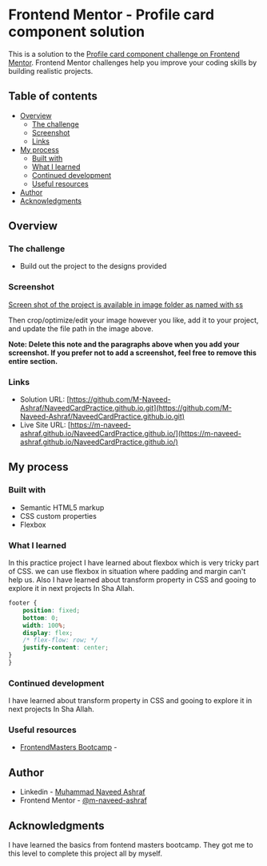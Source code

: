 # Frontend Mentor - Profile card component solution

This is a solution to the [Profile card component challenge on Frontend Mentor](https://www.frontendmentor.io/challenges/profile-card-component-cfArpWshJ). Frontend Mentor challenges help you improve your coding skills by building realistic projects. 

## Table of contents

- [Overview](#overview)
  - [The challenge](#the-challenge)
  - [Screenshot](#screenshot)
  - [Links](#links)
- [My process](#my-process)
  - [Built with](#built-with)
  - [What I learned](#what-i-learned)
  - [Continued development](#continued-development)
  - [Useful resources](#useful-resources)
- [Author](#author)
- [Acknowledgments](#acknowledgments)


## Overview

### The challenge

- Build out the project to the designs provided

### Screenshot

[Screen shot of the project is available in image folder as named with ss](images/ss.jpg)
 

Then crop/optimize/edit your image however you like, add it to your project, and update the file path in the image above.

**Note: Delete this note and the paragraphs above when you add your screenshot. If you prefer not to add a screenshot, feel free to remove this entire section.**

### Links

- Solution URL: [https://github.com/M-Naveed-Ashraf/NaveedCardPractice.github.io.git](https://github.com/M-Naveed-Ashraf/NaveedCardPractice.github.io.git)
- Live Site URL: [https://m-naveed-ashraf.github.io/NaveedCardPractice.github.io/](https://m-naveed-ashraf.github.io/NaveedCardPractice.github.io/)

## My process

### Built with

- Semantic HTML5 markup
- CSS custom properties
- Flexbox

### What I learned

In this practice project I have learned about flexbox which is very tricky part of CSS. we can use flexbox in situation where padding and margin can't help us.
Also I have learned about transform property in CSS and gooing to explore it in next projects In Sha Allah.


```css
footer {
    position: fixed;
    bottom: 0;
    width: 100%;
    display: flex;
    /* flex-flow: row; */
    justify-content: center;
}
}
```

### Continued development

I have learned about transform property in CSS and gooing to explore it in next projects In Sha Allah.

### Useful resources

- [FrontendMasters Bootcamp](https://frontendmasters.com/bootcamp/) - 


## Author

- Linkedin - [Muhammad Naveed Ashraf](https://www.linkedin.com/in/m-naveed-ashraf)
- Frontend Mentor - [@m-naveed-ashraf](https://www.frontendmentor.io/profile/M-Naveed-Ashraf)


## Acknowledgments

I have learned the basics from fontend masters bootcamp. They got me to this level to complete this project all by myself.
